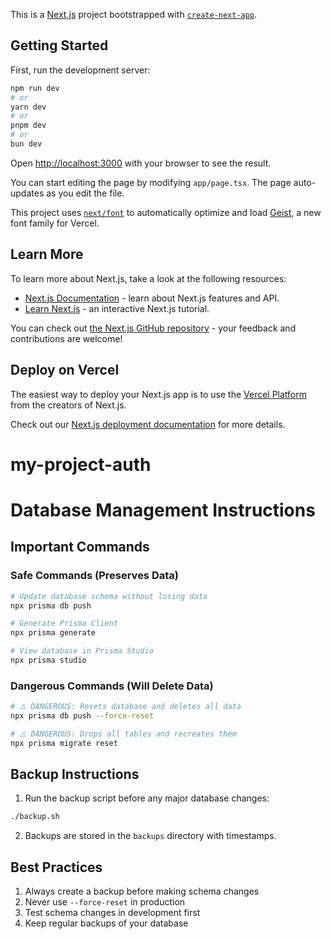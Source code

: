 This is a [Next.js](https://nextjs.org) project bootstrapped with [`create-next-app`](https://nextjs.org/docs/app/api-reference/cli/create-next-app).

## Getting Started

First, run the development server:

```bash
npm run dev
# or
yarn dev
# or
pnpm dev
# or
bun dev
```

Open [http://localhost:3000](http://localhost:3000) with your browser to see the result.

You can start editing the page by modifying `app/page.tsx`. The page auto-updates as you edit the file.

This project uses [`next/font`](https://nextjs.org/docs/app/building-your-application/optimizing/fonts) to automatically optimize and load [Geist](https://vercel.com/font), a new font family for Vercel.

## Learn More

To learn more about Next.js, take a look at the following resources:

- [Next.js Documentation](https://nextjs.org/docs) - learn about Next.js features and API.
- [Learn Next.js](https://nextjs.org/learn) - an interactive Next.js tutorial.

You can check out [the Next.js GitHub repository](https://github.com/vercel/next.js) - your feedback and contributions are welcome!

## Deploy on Vercel

The easiest way to deploy your Next.js app is to use the [Vercel Platform](https://vercel.com/new?utm_medium=default-template&filter=next.js&utm_source=create-next-app&utm_campaign=create-next-app-readme) from the creators of Next.js.

Check out our [Next.js deployment documentation](https://nextjs.org/docs/app/building-your-application/deploying) for more details.

# my-project-auth

# Database Management Instructions

## Important Commands

### Safe Commands (Preserves Data)

```bash
# Update database schema without losing data
npx prisma db push

# Generate Prisma Client
npx prisma generate

# View database in Prisma Studio
npx prisma studio
```

### Dangerous Commands (Will Delete Data)

```bash
# ⚠️ DANGEROUS: Resets database and deletes all data
npx prisma db push --force-reset

# ⚠️ DANGEROUS: Drops all tables and recreates them
npx prisma migrate reset
```

## Backup Instructions

1. Run the backup script before any major database changes:

```bash
./backup.sh
```

2. Backups are stored in the `backups` directory with timestamps.

## Best Practices

1. Always create a backup before making schema changes
2. Never use `--force-reset` in production
3. Test schema changes in development first
4. Keep regular backups of your database
